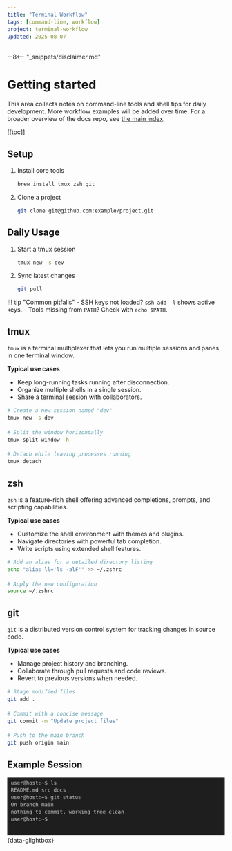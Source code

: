 ```yaml
---
title: "Terminal Workflow"
tags: [command-line, workflow]
project: terminal-workflow
updated: 2025-08-07
---
```


--8<-- "_snippets/disclaimer.md"

# Getting started

This area collects notes on command-line tools and shell tips for daily
development. More workflow examples will be added over time. For a broader
overview of the docs repo, see [the main index](../index.md).

[[toc]]

## Setup
1. Install core tools
    ```sh
    brew install tmux zsh git
    ```
2. Clone a project
    ```sh
    git clone git@github.com:example/project.git
    ```

## Daily Usage
1. Start a tmux session
    ```sh
    tmux new -s dev
    ```
2. Sync latest changes
    ```sh
    git pull
    ```

!!! tip "Common pitfalls"
    - SSH keys not loaded? `ssh-add -l` shows active keys.
    - Tools missing from `PATH`? Check with `echo $PATH`.

## tmux

`tmux` is a terminal multiplexer that lets you run multiple sessions and panes in one terminal window.

**Typical use cases**

- Keep long-running tasks running after disconnection.
- Organize multiple shells in a single session.
- Share a terminal session with collaborators.

```sh
# Create a new session named "dev"
tmux new -s dev

# Split the window horizontally
tmux split-window -h

# Detach while leaving processes running
tmux detach
```

## zsh

`zsh` is a feature-rich shell offering advanced completions, prompts, and scripting capabilities.

**Typical use cases**

- Customize the shell environment with themes and plugins.
- Navigate directories with powerful tab completion.
- Write scripts using extended shell features.

```sh
# Add an alias for a detailed directory listing
echo "alias ll='ls -alF'" >> ~/.zshrc

# Apply the new configuration
source ~/.zshrc
```

## git

`git` is a distributed version control system for tracking changes in source code.

**Typical use cases**

- Manage project history and branching.
- Collaborate through pull requests and code reviews.
- Revert to previous versions when needed.

```sh
# Stage modified files
git add .

# Commit with a concise message
git commit -m "Update project files"

# Push to the main branch
git push origin main
```

## Example Session

![Screenshot of an example terminal session](../img/example-session.svg){data-glightbox}

